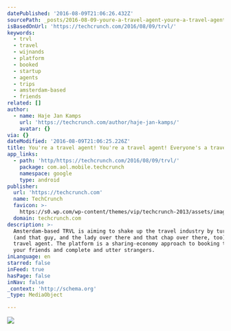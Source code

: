 ```yaml
---
datePublished: '2016-08-09T21:06:26.432Z'
sourcePath: _posts/2016-08-09-youre-a-travel-agent-youre-a-travel-agent-everyones-a-t.md
isBasedOnUrl: 'https://techcrunch.com/2016/08/09/trvl/'
keywords:
  - trvl
  - travel
  - wijnands
  - platform
  - booked
  - startup
  - agents
  - trips
  - amsterdam-based
  - friends
related: []
author:
  - name: Haje Jan Kamps
    url: 'https://techcrunch.com/author/haje-jan-kamps/'
    avatar: {}
via: {}
dateModified: '2016-08-09T21:06:25.226Z'
title: You're a travel agent! You're a travel agent! Everyone's a travel agent!
app_links:
  - path: 'http/https://techcrunch.com/2016/08/09/trvl/'
    package: com.aol.mobile.techcrunch
    namespace: google
    type: android
publisher:
  url: 'https://techcrunch.com'
  name: TechCrunch
  favicon: >-
    https://s0.wp.com/wp-content/themes/vip/techcrunch-2013/assets/images/favicon.ico
  domain: techcrunch.com
description: >-
  Amsterdam-based TRVL is aiming to shake up the travel industry by turning you
  (and that guy, and the lady over there and that chap over there, too) into a
  travel agent. The platform is a sharing-economy approach to booking travel for
  your friends and complete and utter strangers.
inLanguage: en
starred: false
inFeed: true
hasPage: false
inNav: false
_context: 'http://schema.org'
_type: MediaObject

---
```

![](https://the-grid-user-content.s3-us-west-2.amazonaws.com/6278bf67-c82e-44bc-910e-b327d77b1748.png)